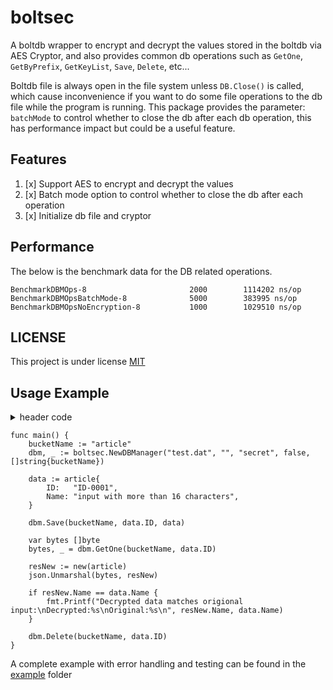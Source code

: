 # boltsec

A boltdb wrapper to encrypt and decrypt the values stored in the boltdb via AES
Cryptor, and also provides common db operations such as `GetOne`, `GetByPrefix`,
`GetKeyList`, `Save`, `Delete`, etc...

Boltdb file is always open in the file system unless  `DB.Close()` is called,
which cause inconvenience if you want to do some file operations to the db file
while the program is running. This package provides the parameter: `batchMode` to
control whether to close the db after each db operation, this has performance
impact but could be a useful feature.

## Features

1. [x] Support AES to encrypt and decrypt the values
1. [x] Batch mode option to control whether to close the db after each operation
1. [x] Initialize db file and cryptor

## Performance

The below is the benchmark data for the DB related operations.

```golang
BenchmarkDBMOps-8                       2000        1114202 ns/op
BenchmarkDBMOpsBatchMode-8              5000        383995 ns/op
BenchmarkDBMOpsNoEncryption-8           1000        1029510 ns/op
```

## LICENSE

This project is under license [MIT](LICENSE)

## Usage Example

<details>
    <summary>header code</summary>

```golang
package main

import (
    "encoding/json"
    "fmt"

    "github.com/linkthings/boltsec"
)

type article struct {
    ID            string
    Name          string
}
```

</details>

```golang   bucketName := "article"
func main() {
    bucketName := "article"
    dbm, _ := boltsec.NewDBManager("test.dat", "", "secret", false, []string{bucketName})

    data := article{
        ID:   "ID-0001",
        Name: "input with more than 16 characters",
    }

    dbm.Save(bucketName, data.ID, data)

    var bytes []byte
    bytes, _ = dbm.GetOne(bucketName, data.ID)

    resNew := new(article)
    json.Unmarshal(bytes, resNew)

    if resNew.Name == data.Name {
        fmt.Printf("Decrypted data matches origional input:\nDecrypted:%s\nOriginal:%s\n", resNew.Name, data.Name)
    }

    dbm.Delete(bucketName, data.ID)
}
```

A complete example with error handling and testing can be found in 
the [example](example/) folder
